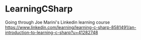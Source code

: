 # LearningCSharp
Going through Joe Marini's Linkedin learning course
https://www.linkedin.com/learning/learning-c-sharp-8581491/an-introduction-to-learning-c-sharp?u=41282748
